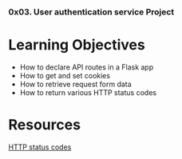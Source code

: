 ### 0x03. User authentication service Project

# Learning Objectives
- How to declare API routes in a Flask app
- How to get and set cookies
- How to retrieve request form data
- How to return various HTTP status codes


# Resources
<a href="https://intranet.alxswe.com/rltoken/cj-mc5ZHp_KyXn1yikHC0A">HTTP status codes</a>
